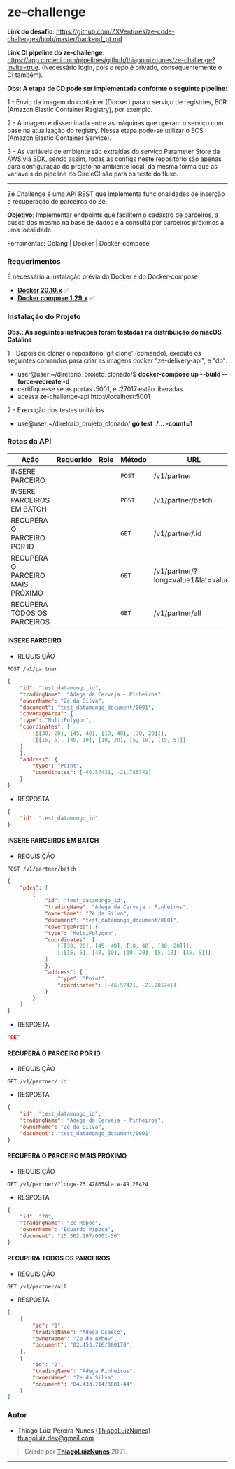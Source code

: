 # ze-challenge

**Link do desafio**: https://github.com/ZXVentures/ze-code-challenges/blob/master/backend_pt.md

**Link CI pipeline do ze-challenge**: https://app.circleci.com/pipelines/github/thiagoluiznunes/ze-challenge?invite=true. (Necessário login, pois o repo é privado, consequentemente o CI também).

**Obs: A etapa de CD pode ser implementada conforme o seguinte pipeline:**

1 - Envio da imagem do container (Docker) para o serviço de registries, ECR (Amazon Elastic Container Registry), por exemplo.

2 - A imagem é disseminada entre as máquinas que operam o serviço com base na atualização do registry. Nessa etapa pode-se utilizar o ECS (Amazon Elastic Container Service).

3 - As variáveis de embiente são extraídas do serviço Parameter Store da AWS via SDK, sendo assim, todas as configs neste repositório são apenas para configuração do projeto no ambiente local, da mesma forma que as variáveis do pipeline do CircleCI são para os teste do fluxo.

---
Zé Challenge é uma API REST que implementa funcionalidades de inserção e recuperação de parceiros do Zé.

**Objetivo**: Implementar endpoints que facilitem o cadastro de parceiros, a busca dos mesmo na base de dados e a consulta por parceiros próximos a uma localidade.

Ferramentas: Golang | Docker | Docker-compose

### Requerimentos ###

É necessário a instalação prévia do Docker e do Docker-compose

* **[Docker 20.10.x](https://docs.docker.com)** :white_check_mark:
* **[Docker compose 1.29.x](https://docs.docker.com/compose/)** :white_check_mark:

### Instalação do Projeto ###

**Obs.: As seguintes instruções foram testadas na distribuição do macOS Catalina**

1 - Depois de clonar o repositório 'git clone' (comando), execute os seguintes comandos para criar as imagens docker "ze-delivery-api", e "db":
  - user@user:~/diretorio_projeto_clonado/$ **docker-compose up --build --force-recreate -d**
  - certifique-se se as portas :5001, e :27017 estão liberadas
  - acessa ze-challenge-api http://localhost:5001

2 - Execução dos testes unitários
  - use@user:~/diretorio_projeto_clonado/ **go test ./... -count=1**

### Rotas da API ###
|   Ação                             | Requerido  | Role  |  Método  | URL
|   ---------------------------------|------------| ----- |----------|--------------
|   INSERE PARCEIRO                  |            |       | `POST`   | /v1/partner
|   INSERE PARCEIROS EM BATCH        |            |       | `POST`   | /v1/partner/batch
|   RECUPERA O PARCEIRO POR ID       |            |       | `GET`    | /v1/partner/:id
|   RECUPERA O PARCEIRO MAIS PRÓXIMO |            |       | `GET`    | /v1/partner/?long=value1&lat=value2
|   RECUPERA TODOS OS PARCEIROS      |            |       | `GET`    | /v1/partner/all

#### INSERE PARCEIRO ####
* REQUISIÇÃO
```
POST /v1/partner
```
```json
{
    "id": "test_datamongo_id",
    "tradingName": "Adega da Cerveja - Pinheiros",
    "ownerName": "Zé da Silva",
    "document": "test_datamongo_document/0001",
    "coverageArea": {
    "type": "MultiPolygon",
    "coordinates": [
        [[[30, 20], [45, 40], [10, 40], [30, 20]]],
        [[[15, 5], [40, 10], [10, 20], [5, 10], [15, 5]]]
    ]
    },
    "address": {
        "type": "Point",
        "coordinates": [-46.57421, -21.785741]
    }
}
```
* RESPOSTA
```json
{
    "id": "test_datamongo_id"
}
```
#### INSERE PARCEIROS EM BATCH ####
* REQUISIÇÃO
```
POST /v1/partner/batch
```
```json
{
    "pdvs": [
        {
            "id": "test_datamongo_id",
            "tradingName": "Adega da Cerveja - Pinheiros",
            "ownerName": "Zé da Silva",
            "document": "test_datamongo_document/0001",
            "coverageArea": {
            "type": "MultiPolygon",
            "coordinates": [
                [[[30, 20], [45, 40], [10, 40], [30, 20]]],
                [[[15, 5], [40, 10], [10, 20], [5, 10], [15, 5]]]
            ]
            },
            "address": {
                "type": "Point",
                "coordinates": [-46.57421, -21.785741]
            }
        }
    ]
}
```
* RESPOSTA
```json
"OK"
```
#### RECUPERA O PARCEIRO POR ID ####
* REQUISIÇÃO
```
GET /v1/partner/:id
```
* RESPOSTA
```json
{
    "id": "test_datamongo_id",
    "tradingName": "Adega da Cerveja - Pinheiros",
    "ownerName": "Zé da Silva",
    "document": "test_datamongo_document/0001"
}
```
#### RECUPERA O PARCEIRO MAIS PRÓXIMO ####
* REQUISIÇÃO
```
GET /v1/partner/?long=-25.42865&lat=-49.28424
```
* RESPOSTA
```json
{
    "id": "20",
    "tradingName": "Ze Repoe",
    "ownerName": "Eduardo Pipoca",
    "document": "15.562.297/0001-56"
}
```
#### RECUPERA TODOS OS PARCEIROS ####
* REQUISIÇÃO
```
GET /v1/partner/all
```
* RESPOSTA
```json
[
    {
        "id": "1",
        "tradingName": "Adega Osasco",
        "ownerName": "Ze da Ambev",
        "document": "02.453.716/000170",
    },
    {
        "id": "2",
        "tradingName": "Adega Pinheiros",
        "ownerName": "Ze da Silva",
        "document": "04.433.714/0001-44",
    }
]
```


### Autor

* Thiago Luiz Pereira Nunes ([ThiagoLuizNunes](https://github.com/ThiagoLuizNunes)) thiagoluiz.dev@gmail.com

>Criado por **[ThiagoLuizNunes](https://www.linkedin.com/in/thiago-luiz-507483112/)** 2021.

---
